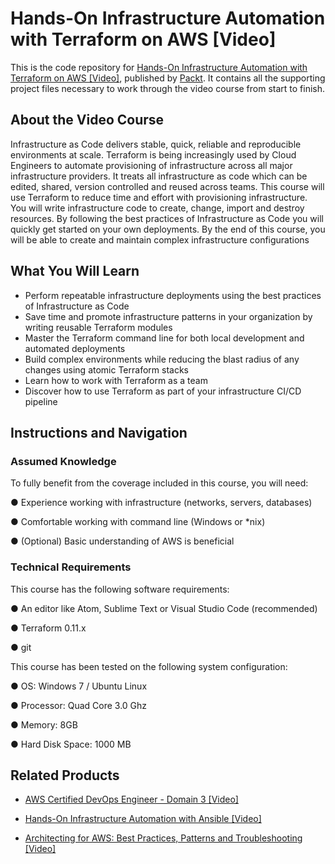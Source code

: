 # Hands-On Infrastructure Automation with Terraform on AWS [Video]
This is the code repository for [Hands-On Infrastructure Automation with Terraform on AWS [Video]](https://www.packtpub.com/big-data-and-business-intelligence/hands-infrastructure-automation-terraform-aws-video?utm_source=github&utm_medium=repository&utm_campaign=9781789534849), published by [Packt](https://www.packtpub.com/?utm_source=github). It contains all the supporting project files necessary to work through the video course from start to finish.
## About the Video Course
Infrastructure as Code delivers stable, quick, reliable and reproducible environments at scale. Terraform is being increasingly used by Cloud Engineers to automate provisioning of infrastructure across all major infrastructure providers. It treats all infrastructure as code which can be edited, shared, version controlled and reused across teams.
This course will use Terraform to reduce time and effort with provisioning infrastructure. You will write infrastructure code to create, change, import and destroy resources. By following the best practices of Infrastructure as Code you will quickly get started on your own deployments.
By the end of this course, you will be able to create and maintain complex infrastructure configurations


<H2>What You Will Learn</H2>
<DIV class=book-info-will-learn-text>
<UL>
<LI>Perform repeatable infrastructure deployments using the best practices of Infrastructure as Code 
<LI>Save time and promote infrastructure patterns in your organization by writing reusable Terraform modules 
<LI>Master the Terraform command line for both local development and automated deployments 
<LI>Build complex environments while reducing the blast radius of any changes using atomic Terraform stacks 
<LI>Learn how to work with Terraform as a team 
<LI>Discover how to use Terraform as part of your infrastructure CI/CD pipeline </LI></UL></DIV>

## Instructions and Navigation
### Assumed Knowledge
To fully benefit from the coverage included in this course, you will need:<br/>

● Experience working with infrastructure (networks, servers, databases)

● Comfortable working with command line (Windows or *nix)

● (Optional) Basic understanding of AWS is beneficial

### Technical Requirements
This course has the following software requirements:<br/>


● An editor like Atom, Sublime Text or Visual Studio Code (recommended)

● Terraform 0.11.x

● git

This course has been tested on the following system configuration:

● OS: Windows 7 / Ubuntu Linux

● Processor: Quad Core 3.0 Ghz

● Memory: 8GB

● Hard Disk Space: 1000 MB


## Related Products
* [AWS Certified DevOps Engineer - Domain 3 [Video]](https://www.packtpub.com/virtualization-and-cloud/aws-certified-devops-engineer-domain-3-video-0?utm_source=github&utm_medium=repository&utm_campaign=9781789340396)

* [Hands-On Infrastructure Automation with Ansible [Video]](https://www.packtpub.com/application-development/hands-infrastructure-automation-ansible-video?utm_source=github&utm_medium=repository&utm_campaign=9781788991599)

* [Architecting for AWS: Best Practices, Patterns and Troubleshooting [Video]](https://www.packtpub.com/application-development/architecting-aws-best-practices-patterns-and-troubleshooting-video?utm_source=github&utm_medium=repository&utm_campaign=9781788472739)

